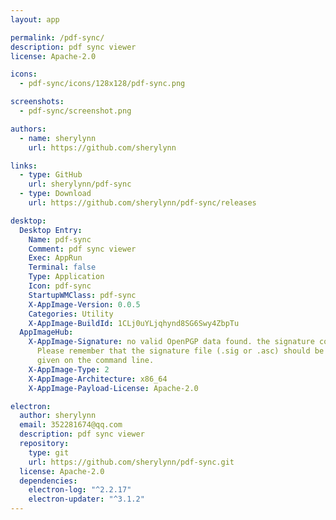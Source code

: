 ```yaml
---
layout: app

permalink: /pdf-sync/
description: pdf sync viewer
license: Apache-2.0

icons:
  - pdf-sync/icons/128x128/pdf-sync.png

screenshots:
  - pdf-sync/screenshot.png

authors:
  - name: sherylynn
    url: https://github.com/sherylynn

links:
  - type: GitHub
    url: sherylynn/pdf-sync
  - type: Download
    url: https://github.com/sherylynn/pdf-sync/releases

desktop:
  Desktop Entry:
    Name: pdf-sync
    Comment: pdf sync viewer
    Exec: AppRun
    Terminal: false
    Type: Application
    Icon: pdf-sync
    StartupWMClass: pdf-sync
    X-AppImage-Version: 0.0.5
    Categories: Utility
    X-AppImage-BuildId: 1CLj0uYLjqhynd8SG6Swy4ZbpTu
  AppImageHub:
    X-AppImage-Signature: no valid OpenPGP data found. the signature could not be verified.
      Please remember that the signature file (.sig or .asc) should be the first file
      given on the command line.
    X-AppImage-Type: 2
    X-AppImage-Architecture: x86_64
    X-AppImage-Payload-License: Apache-2.0

electron:
  author: sherylynn
  email: 352281674@qq.com
  description: pdf sync viewer
  repository:
    type: git
    url: https://github.com/sherylynn/pdf-sync.git
  license: Apache-2.0
  dependencies:
    electron-log: "^2.2.17"
    electron-updater: "^3.1.2"
---
```

